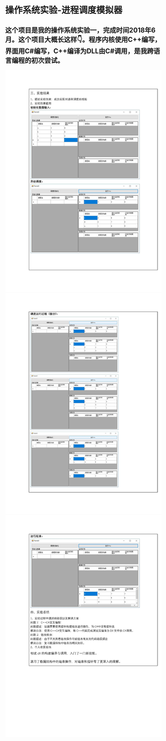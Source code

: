 # 操作系统实验-进程调度模拟器

## 这个项目是我的操作系统实验一，完成时间2018年6月。这个项目大概长这样👇。程序内核使用C++编写，界面用C#编写，C++编译为DLL由C#调用，是我跨语言编程的初次尝试。

![第1页](_/__页面_1.jpg)
![第2页](_/__页面_2.jpg)
![第3页](_/__页面_3.jpg)